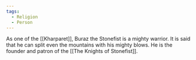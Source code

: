 ```yaml
---
tags:
  - Religion
  - Person
---
```

As one of the [[Kharparet]], Buraz the Stonefist is a mighty warrior. It is said that he can split even the mountains with his mighty blows. He is the founder and patron of the [[The Knights of Stonefist]].